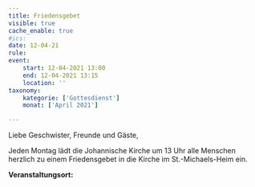 ```yaml
---
title: Friedensgebet
visible: true
cache_enable: true
#ics: 
date: 12-04-21
rule: 
event:
	start: 12-04-2021 13:00
	end: 12-04-2021 13:15
	location: ''
taxonomy:
	kategorie: ['Gottesdienst']
	monat: ['April 2021']

---
```

Liebe Geschwister, Freunde und Gäste,

Jeden Montag lädt die Johannische Kirche um 13 Uhr alle Menschen herzlich zu einem Friedensgebet in die Kirche im St.-Michaels-Heim ein.



**Veranstaltungsort:** 

